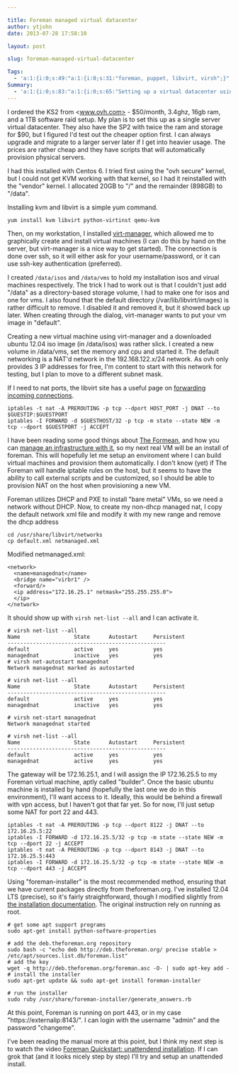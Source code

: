 ```yaml
---

title: Foreman managed virtual datacenter
author: ytjohn
date: 2013-07-28 17:58:10

layout: post

slug: foreman-managed-virtual-datacenter

Tags:
  - 'a:1:{i:0;s:49:"a:1:{i:0;s:31:"foreman, puppet, libvirt, virsh";}";}'
Summary:
  - 'a:1:{i:0;s:83:"a:1:{i:0;s:65:"Setting up a virtual datacenter using virsh, foreman, and puppet.";}";}'
---
```

I ordered the KS2 from <www.ovh.com> - $50/month, 3.4ghz, 16gb ram, and a 1TB software raid setup. My plan is to set this
up as a single server virtual datacenter. They also have the SP2 with twice the ram and storage for $90, but I figured I'd test out
the cheaper option first. I can always upgrade and migrate to a larger server later if I get into heavier usage. The prices are rather cheap and they have scripts that will automatically provision physical servers. 

I had this installed with Centos 6. I tried first using the "ovh secure" kernel, but I could not get KVM working with that kernel, so I had it reinstalled with the "vendor" kernel. I allocated 20GB to "/" and the remainder (898GB) to "/data". 

Installing kvm and libvirt is a simple yum command.

    yum install kvm libvirt python-virtinst qemu-kvm

Then, on my workstation, I installed [virt-manager](http://virt-manager.org/), which allowed me to graphically create and install virtual machines (I can do this by hand on the server, but virt-manager is a nice way to get started). The connection is done over ssh, so it will either ask for your username/password, or it can use ssh-key authentication (preferred).

I created `/data/isos` and `/data/vms` to hold my installation isos and virual machines respectively. The trick I had to work out is that I couldn't just add "/data" as a directory-based storage volume, I had to make one for isos and one for vms. I also found that the default directory (/var/lib/libvirt/images) is rather difficult to remove. I disabled it and removed it, but it showed back up later. When creating through the dialog, virt-manager wants to put your vm image in "default". 

Creating a new virtual machine using virt-manager and a downloaded ubuntu 12.04 iso image (in /data/isos) was rather slick. I created a new volume in /data/vms, set the memory and cpu and started it. The default networking is a NAT'd network in the 192.168.122.x/24 network. As ovh only provides 3 IP addresses for free, I'm content to start with this network for testing, but I plan to move to a different subnet mask.

If I need to nat ports, the libvirt site has a useful page on [forwarding incoming connections](http://wiki.libvirt.org/page/Networking#Forwarding_Incoming_Connections).

    iptables -t nat -A PREROUTING -p tcp --dport HOST_PORT -j DNAT --to $GUESTIP:$GUESTPORT
    iptables -I FORWARD -d $GUESTHOST/32 -p tcp -m state --state NEW -m tcp --dport $GUESTPORT -j ACCEPT

I have been reading some good things about [The Formean](http://theforeman.org/), and how you can [manage an infrastructure with it](http://engineering.yakaz.com/managing-an-infrastructure-datacenter-with-foreman-and-puppet.html), so my next real VM will be an install of foreman. This will hopefully let me setup an enviroment where I can build virtual machines and provision them automatically. I don't know (yet) if The Foreman will handle iptable rules on the host, but it seems to have the ability to call external scripts and be customized, so I should be able to provision NAT on the host when provisioning a new VM.

Foreman utilizes DHCP and PXE to install "bare metal" VMs, so we need a network without DHCP. Now, to create my non-dhcp managed nat, I copy the default network xml file and modify it with my new range and remove the dhcp address

    cd /usr/share/libvirt/networks
    cp default.xml netmanaged.xml


Modified netmanaged.xml:

    <network>
      <name>managednat</name>
      <bridge name="virbr1" />
      <forward/>
      <ip address="172.16.25.1" netmask="255.255.255.0">
      </ip>
    </network>

It should show up with `virsh net-list --all` and I can activate it.

    # virsh net-list --all
    Name                 State      Autostart     Persistent
    --------------------------------------------------
    default              active     yes           yes
    managednat           inactive   yes           yes
    # virsh net-autostart managednat
    Network managednat marked as autostarted

    # virsh net-list --all
    Name                 State      Autostart     Persistent
    --------------------------------------------------
    default              active     yes           yes
    managednat           inactive   yes           yes

    # virsh net-start managednat
    Network managednat started

    # virsh net-list --all
    Name                 State      Autostart     Persistent
    --------------------------------------------------
    default              active     yes           yes
    managednat           active     yes           yes

The gateway will be 172.16.25.1, and I will assign the IP 172.16.25.5 to my Foreman virtual machine, aptly called "builder".  Once the basic ubuntu machine is installed by hand (hopefully the last one we do in this environment), I'll want access to it. Ideally, this would be behind a firewall with vpn access, but I haven't got that far yet. So for now, I'll just setup some NAT for port 22 and 443.


    iptables -t nat -A PREROUTING -p tcp --dport 8122 -j DNAT --to 172.16.25.5:22
    iptables -I FORWARD -d 172.16.25.5/32 -p tcp -m state --state NEW -m tcp --dport 22 -j ACCEPT
    iptables -t nat -A PREROUTING -p tcp --dport 8143 -j DNAT --to 172.16.25.5:443
    iptables -I FORWARD -d 172.16.25.5/32 -p tcp -m state --state NEW -m tcp --dport 443 -j ACCEPT

Using "foreman-installer" is the most recommended method, ensuring that we have current packages directly from theforeman.org. I've installed 12.04 LTS (precise), so it's fairly straightforward, though I modified slightly from [the installation documentation](http://theforeman.org/manuals/1.2/index.html#3.2ForemanInstaller). The original instruction rely on running as root.

    # get some apt support programs 
    sudo apt-get install python-software-properties

    # add the deb.theforeman.org repository
    sudo bash -c "echo deb http://deb.theforeman.org/ precise stable > /etc/apt/sources.list.db/foreman.list"  
    # add the key
    wget -q http://deb.theforeman.org/foreman.asc -O- | sudo apt-key add -
    # install the installer
    sudo apt-get update && sudo apt-get install foreman-installer

    # run the installer
    sudo ruby /usr/share/foreman-installer/generate_answers.rb

  At this point, Foreman is running on port 443, or in my case "https://externalip:8143/". I can login with the username "admin" and the password "changeme".

  I've been reading the manual more at this point, but I think my next step is to watch the video [Foreman Quickstart: unattendend installation](http://www.youtube.com/watch?v=eHjpZr3GB6s). If I can grok that (and it looks nicely step by step) I'll try and setup an unattended install.
